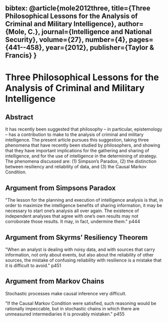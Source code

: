 bibtex:  @article{mole2012three,
          title={Three Philosophical Lessons for the Analysis of Criminal and Military Intelligence},
          author={Mole, C.},
          journal={Intelligence and National Security},
          volume={27},
          number={4},
          pages={441--458},
          year={2012},
          publisher={Taylor \& Francis}
        }
---

# Three Philosophical Lessons for the Analysis of Criminal and Military Intelligence

## Abstract

It has recently been suggested that philosophy – in particular, epistemology – has a contribution to make to the analysis of criminal and military intelligence. The present article pursues this suggestion, taking three phenomena that have recently been studied by philosophers, and showing that they have important implications for the gathering and sharing of intelligence, and for the use of intelligence in the determining of strategy. The phenomena discussed are: (1) Simpson’s Paradox, (2) the distinction between resiliency and reliability of data, and (3) the Causal Markov Condition.


## Argument from Simpsons Paradox

"The lesson for the planning and execution of intelligence analysis is that, in order to maximize the intelligence benefits of sharing information, it may be necessary to start one’s analysis all over again. The existence of independent analyses that agree with one’s own results may not corroborate those results. It may, in fact, undermine them." p444

## Argument from Skyrms’ Resiliency Theorem

"When an analyst is dealing with noisy data, and with sources that carry information, not only about events, but also about the reliability of other sources, the mistake of confusing reliability with resilience is a mistake that it is difficult to avoid." p451

## Argument from Markov Chains

Stochastic processes make causal inference very difficult.

"If the Causal Markov Condition were satisfied, such reasoning would be rationally impeccable, but in stochastic chains in which there are unmeasured intermediaries it is provably mistaken." p455